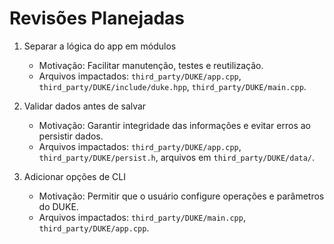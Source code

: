 # Revisões Planejadas

1. Separar a lógica do app em módulos
   - Motivação: Facilitar manutenção, testes e reutilização.
   - Arquivos impactados: `third_party/DUKE/app.cpp`, `third_party/DUKE/include/duke.hpp`, `third_party/DUKE/main.cpp`.

2. Validar dados antes de salvar
   - Motivação: Garantir integridade das informações e evitar erros ao persistir dados.
   - Arquivos impactados: `third_party/DUKE/app.cpp`, `third_party/DUKE/persist.h`, arquivos em `third_party/DUKE/data/`.

3. Adicionar opções de CLI
   - Motivação: Permitir que o usuário configure operações e parâmetros do DUKE.
   - Arquivos impactados: `third_party/DUKE/main.cpp`, `third_party/DUKE/app.cpp`.
